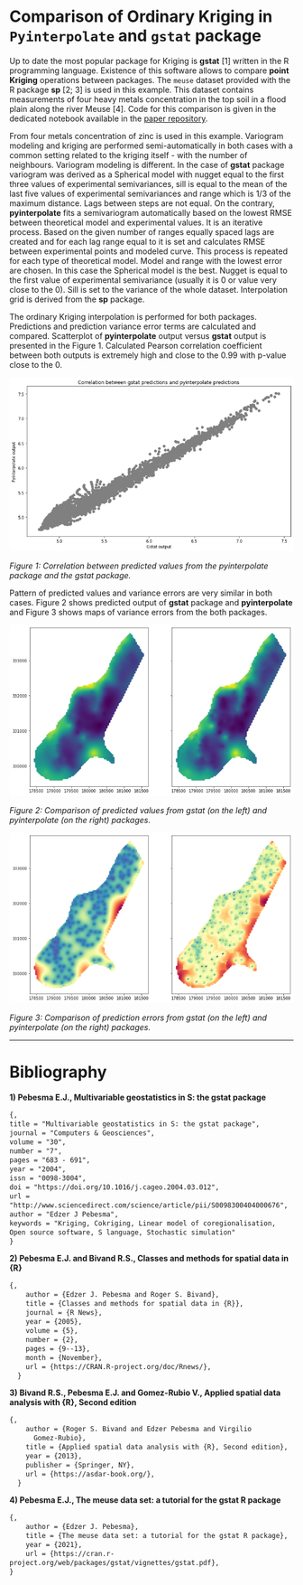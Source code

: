 # Comparison of Ordinary Kriging in `Pyinterpolate` and `gstat` package

Up to date the most popular package for Kriging is **gstat** [1] written in the R programming language. Existence of this software allows to compare **point Kriging** operations between packages. The `meuse` dataset provided with the R package **sp** [2; 3] is used in this example. This dataset contains measurements of four heavy metals concentration in the top soil in a flood plain along the river Meuse [4]. Code for this comparison is given in the dedicated notebook available in the [paper repository](https://github.com/szymon-datalions/pyinterpolate-paper/tree/main/paper-examples/example-gstat-comparison).

From four metals concentration of zinc is used in this example. Variogram modeling and kriging are performed semi-automatically in both cases with a common setting related to the kriging itself - with the number of neighbours. Variogram modeling is different. In the case of **gstat** package variogram was derived as a Spherical model with nugget equal to the first three values of experimental semivariances, sill is equal to the mean of the last five values of experimental semivariances and range which is 1/3 of the maximum distance. Lags between steps are not equal. On the contrary, **pyinterpolate** fits a semivariogram automatically based on the lowest RMSE between theoretical model and experimental values. It is an iterative process. Based on the given number of ranges equally spaced lags are created and for each lag range equal to it is set and calculates RMSE between experimental points and modeled curve. This process is repeated for each type of theoretical model. Model and range with the lowest error are chosen. In this case the Spherical model is the best. Nugget is equal to the first value of experimental semivariance (usually it is 0 or value very close to the 0). Sill is set to the variance of the whole dataset. Interpolation grid is derived from the **sp** package.

The ordinary Kriging interpolation is performed for both packages. Predictions and prediction variance error terms are calculated and compared. Scatterplot of **pyinterpolate** output versus **gstat** output is presented in the Figure 1. Calculated Pearson correlation coefficient between both outputs is extremely high and close to the 0.99 with p-value close to the 0.

 ![Correlation between predicted values from the **pyinterpolate** package and the gstat package.\label{Figure 1}](fig8.png)
 
*Figure 1: Correlation between predicted values from the pyinterpolate package and the gstat package.*
 
 Pattern of predicted values and variance errors are very similar in both cases. Figure 2 shows predicted output of **gstat** package and **pyinterpolate** and Figure 3 shows maps of variance errors from the both packages.
 
  ![Comparison of predicted values from gstat (on the left) and pyinterpolate (on the right) packages.\label{Figure 2}](fig9.png)
  
 *Figure 2: Comparison of predicted values from gstat (on the left) and pyinterpolate (on the right) packages.*
 
  ![Comparison of prediction errors from gstat (on the left) and pyinterpolate (on the right) packages.\label{Figure 3}](fig10.png)
  
*Figure 3: Comparison of prediction errors from gstat (on the left) and pyinterpolate (on the right) packages.*
  
---
  
# Bibliography

**1) Pebesma E.J., Multivariable geostatistics in S: the gstat package**

```
{,
title = "Multivariable geostatistics in S: the gstat package",
journal = "Computers & Geosciences",
volume = "30",
number = "7",
pages = "683 - 691",
year = "2004",
issn = "0098-3004",
doi = "https://doi.org/10.1016/j.cageo.2004.03.012",
url = "http://www.sciencedirect.com/science/article/pii/S0098300404000676",
author = "Edzer J Pebesma",
keywords = "Kriging, Cokriging, Linear model of coregionalisation, Open source software, S language, Stochastic simulation"
}
```

**2) Pebesma E.J. and Bivand R.S., Classes and methods for spatial data in {R}**

```
{,
    author = {Edzer J. Pebesma and Roger S. Bivand},
    title = {Classes and methods for spatial data in {R}},
    journal = {R News},
    year = {2005},
    volume = {5},
    number = {2},
    pages = {9--13},
    month = {November},
    url = {https://CRAN.R-project.org/doc/Rnews/},
  }
```

**3) Bivand R.S., Pebesma E.J. and Gomez-Rubio V., Applied spatial data analysis with {R}, Second edition**

```
{,
    author = {Roger S. Bivand and Edzer Pebesma and Virgilio
      Gomez-Rubio},
    title = {Applied spatial data analysis with {R}, Second edition},
    year = {2013},
    publisher = {Springer, NY},
    url = {https://asdar-book.org/},
  }
```

**4) Pebesma E.J., The meuse data set: a tutorial for the gstat R package**

```
{,
    author = {Edzer J. Pebesma},
    title = {The meuse data set: a tutorial for the gstat R package},
    year = {2021},
    url = {https://cran.r-project.org/web/packages/gstat/vignettes/gstat.pdf},
}
```